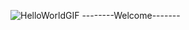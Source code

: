 ![HelloWorldGIF](https://user-images.githubusercontent.com/118850729/220902811-3d74b167-14c7-44c3-a3d9-48fcbc884f7c.gif)
--------Welcome-------


<!--
**Glamour95/Glamour95** is a ✨ _special_ ✨ repository because its `README.md` (this file) appears on your GitHub profile.

Glamour is an experienced software developer with expertise in Java, Python, JavaScript, and C++. she has a strong foundation in software methodologies like Agile, Scrum, and DevOps, as well as web development skills and a good understanding of HTML and CSS, and frameworks such as React, Angular, and Vue.js. Passionate about mobile development, Glamour is skilled in developing applications for iOS, Android, React Native, and Flutter platforms, with a proven track record of delivering successful projects and making significant contributions to various teams.

Glamour is also proficient in database management tools such as MySQL, Oracle, and MongoDB, with experience in database design and management, including SQL and NoSQL databases. She is also familiar with cloud platforms such as Amazon Web Services (AWS), Microsoft Azure, and Google Cloud Platform.

As a team player, Glamour is committed to working effectively in a team and supporting others in achieving common goals. She approaches problems and challenges with creativity and innovation, always looking for ways to develop new software applications or technologies that solve real-world problems and solve complex problems with software solutions.

In her free time, Glamour enjoys spending time with friends and family, attending parties or events, and meeting new people. She also loves helping out at local charities or community organizations and participating in fundraising or awareness campaigns.
